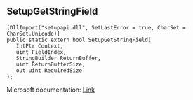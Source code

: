 ## SetupGetStringField

```
[DllImport("setupapi.dll", SetLastError = true, CharSet = CharSet.Unicode)]
public static extern bool SetupGetStringField(
   IntPtr Context,
   uint FieldIndex,
   StringBuilder ReturnBuffer,
   uint ReturnBufferSize,
   out uint RequiredSize
);
```

Microsoft documentation: [Link](https://docs.microsoft.com/en-us/windows/win32/api/setupapi/nf-setupapi-setupgetstringfieldw)

